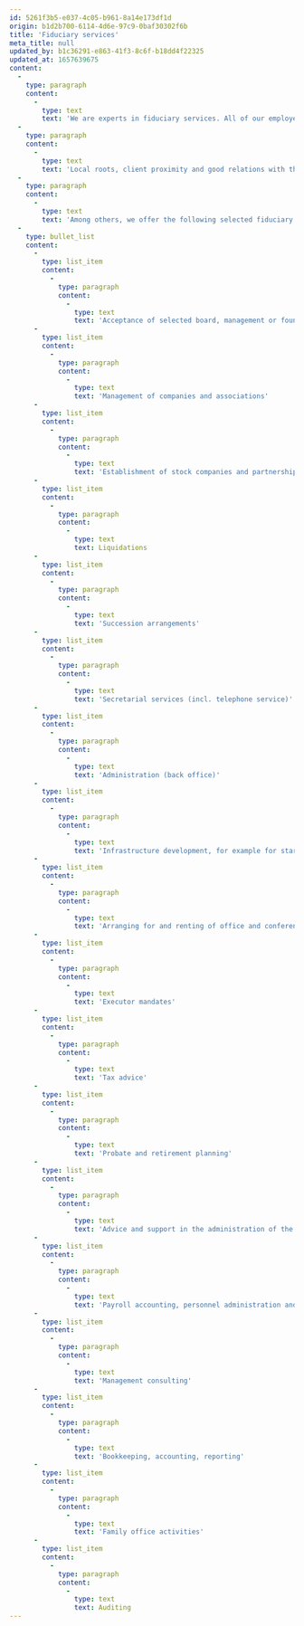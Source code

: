 ```yaml
---
id: 5261f3b5-e037-4c05-b961-8a14e173df1d
origin: b1d2b700-6114-4d6e-97c9-0baf30302f6b
title: 'Fiduciary services'
meta_title: null
updated_by: b1c36291-e863-41f3-8c6f-b18dd4f22325
updated_at: 1657639675
content:
  -
    type: paragraph
    content:
      -
        type: text
        text: 'We are experts in fiduciary services. All of our employees are highly qualified and we also have access to an excellent network of partners. Through ongoing further training, our employees can guarantee advisory services of a consistently high quality. We offer solutions tailored to all their needs to our clients, who include small and medium-sized enterprises as well as private individuals.'
  -
    type: paragraph
    content:
      -
        type: text
        text: 'Local roots, client proximity and good relations with the authorities are very important to us. This allows us to take account of the individual requests and wishes of our clients in the process of planning and executing the respective mandates.'
  -
    type: paragraph
    content:
      -
        type: text
        text: 'Among others, we offer the following selected fiduciary services:'
  -
    type: bullet_list
    content:
      -
        type: list_item
        content:
          -
            type: paragraph
            content:
              -
                type: text
                text: 'Acceptance of selected board, management or foundation board mandates'
      -
        type: list_item
        content:
          -
            type: paragraph
            content:
              -
                type: text
                text: 'Management of companies and associations'
      -
        type: list_item
        content:
          -
            type: paragraph
            content:
              -
                type: text
                text: 'Establishment of stock companies and partnerships'
      -
        type: list_item
        content:
          -
            type: paragraph
            content:
              -
                type: text
                text: Liquidations
      -
        type: list_item
        content:
          -
            type: paragraph
            content:
              -
                type: text
                text: 'Succession arrangements'
      -
        type: list_item
        content:
          -
            type: paragraph
            content:
              -
                type: text
                text: 'Secretarial services (incl. telephone service)'
      -
        type: list_item
        content:
          -
            type: paragraph
            content:
              -
                type: text
                text: 'Administration (back office)'
      -
        type: list_item
        content:
          -
            type: paragraph
            content:
              -
                type: text
                text: 'Infrastructure development, for example for startups or branch offices (provision of in-house services or logistics work)'
      -
        type: list_item
        content:
          -
            type: paragraph
            content:
              -
                type: text
                text: 'Arranging for and renting of office and conference rooms'
      -
        type: list_item
        content:
          -
            type: paragraph
            content:
              -
                type: text
                text: 'Executor mandates'
      -
        type: list_item
        content:
          -
            type: paragraph
            content:
              -
                type: text
                text: 'Tax advice'
      -
        type: list_item
        content:
          -
            type: paragraph
            content:
              -
                type: text
                text: 'Probate and retirement planning'
      -
        type: list_item
        content:
          -
            type: paragraph
            content:
              -
                type: text
                text: 'Advice and support in the administration of the money laundering act'
      -
        type: list_item
        content:
          -
            type: paragraph
            content:
              -
                type: text
                text: 'Payroll accounting, personnel administration and labor law'
      -
        type: list_item
        content:
          -
            type: paragraph
            content:
              -
                type: text
                text: 'Management consulting'
      -
        type: list_item
        content:
          -
            type: paragraph
            content:
              -
                type: text
                text: 'Bookkeeping, accounting, reporting'
      -
        type: list_item
        content:
          -
            type: paragraph
            content:
              -
                type: text
                text: 'Family office activities'
      -
        type: list_item
        content:
          -
            type: paragraph
            content:
              -
                type: text
                text: Auditing
---
```

